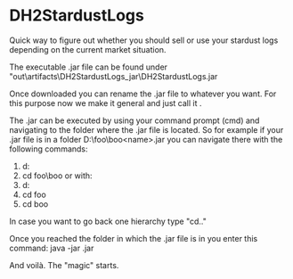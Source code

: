 # DH2StardustLogs
Quick way to figure out whether you should sell or use your stardust logs depending on the current market situation.

The executable .jar file can be found under "out\artifacts\DH2StardustLogs_jar\DH2StardustLogs.jar

Once downloaded you can rename the .jar file to whatever you want. For this purpose now we make it general and just call it <name>.

The <name>.jar can be executed by using your command prompt (cmd) and navigating to the folder where the .jar file is located. So for example if your <name>.jar file is in a folder D:\foo\boo\<name>.jar you can navigate there with the following commands:
  1. d:
  2. cd foo\boo
or with:
  1. d:
  2. cd foo
  3. cd boo
  
In case you want to go back one hierarchy type "cd.."
  
Once you reached the folder in which the <name>.jar file is in you enter this command:
  java -jar <name>.jar
  
And voilà. The "magic" starts.
